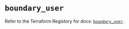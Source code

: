 # `boundary_user`

Refer to the Terraform Registory for docs: [`boundary_user`](https://registry.terraform.io/providers/hashicorp/boundary/1.1.9/docs/resources/user).
